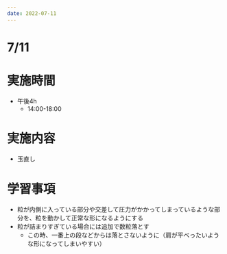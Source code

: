 ```yaml
---
date: 2022-07-11
---
```

# 7/11
# 実施時間
- 午後4h
    - 14:00-18:00
# 実施内容
- 玉直し
# 学習事項
- 粒が内側に入っている部分や交差して圧力がかかってしまっているような部分を、粒を動かして正常な形になるようにする
- 粒が詰まりすぎている場合には追加で数粒落とす
    - この時、一番上の段などからは落とさないように（肩が平べったいような形になってしまいやすい）